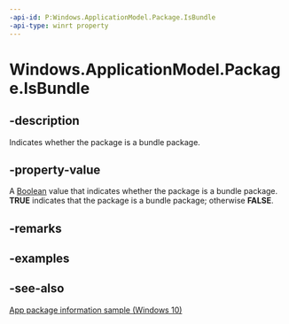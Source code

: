 ```yaml
---
-api-id: P:Windows.ApplicationModel.Package.IsBundle
-api-type: winrt property
---
```


<!-- Property syntax
public bool IsBundle { get; }
-->

# Windows.ApplicationModel.Package.IsBundle

## -description
Indicates whether the package is a bundle package.

## -property-value
A [Boolean](/dotnet/api/system.boolean?redirectedfrom=MSDN) value that indicates whether the package is a bundle package. **TRUE** indicates that the package is a bundle package; otherwise **FALSE**.

## -remarks

## -examples

## -see-also
[App package information sample (Windows 10)](https://github.com/Microsoft/Windows-universal-samples/tree/master/Samples/Package)
